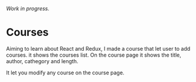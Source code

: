 _Work in progress._

# Courses

Aiming to learn about React and Redux, I made a course that let user to add courses. it shows the courses list. On the course page it shows the title, author, cathegory and length.

It let you modify any course on the course page.
